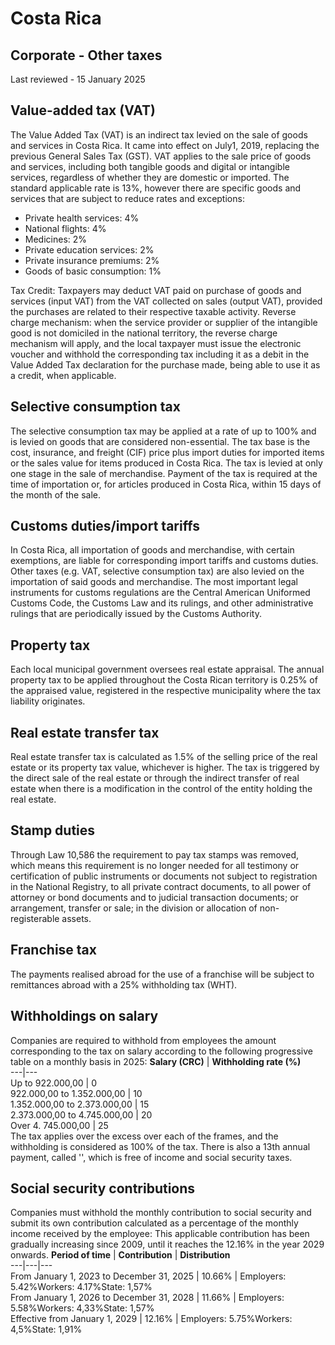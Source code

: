 # Costa Rica
## Corporate - Other taxes
Last reviewed - 15 January 2025
## Value-added tax (VAT)
The Value Added Tax (VAT) is an indirect tax levied on the sale of goods and services in Costa Rica. It came into effect on July1, 2019, replacing the previous General Sales Tax (GST).
VAT applies to the sale price of goods and services, including both tangible goods and digital or intangible services, regardless of whether they are domestic or imported.
The standard applicable rate is 13%, however there are specific goods and services that are subject to reduce rates and exceptions:
  * Private health services: 4%
  * National flights: 4%
  * Medicines: 2%
  * Private education services: 2%
  * Private insurance premiums: 2%
  * Goods of basic consumption: 1%


Tax Credit: Taxpayers may deduct VAT paid on purchase of goods and services (input VAT) from the VAT collected on sales (output VAT), provided the purchases are related to their respective taxable activity.
Reverse charge mechanism: when the service provider or supplier of the intangible good is not domiciled in the national territory, the reverse charge mechanism will apply, and the local taxpayer must issue the electronic voucher and withhold the corresponding tax including it as a debit in the Value Added Tax declaration for the purchase made, being able to use it as a credit, when applicable.
## Selective consumption tax
The selective consumption tax may be applied at a rate of up to 100% and is levied on goods that are considered non-essential. The tax base is the cost, insurance, and freight (CIF) price plus import duties for imported items or the sales value for items produced in Costa Rica. The tax is levied at only one stage in the sale of merchandise. Payment of the tax is required at the time of importation or, for articles produced in Costa Rica, within 15 days of the month of the sale.
## Customs duties/import tariffs
In Costa Rica, all importation of goods and merchandise, with certain exemptions, are liable for corresponding import tariffs and customs duties. Other taxes (e.g. VAT, selective consumption tax) are also levied on the importation of said goods and merchandise.
The most important legal instruments for customs regulations are the Central American Uniformed Customs Code, the Customs Law and its rulings, and other administrative rulings that are periodically issued by the Customs Authority.
## Property tax
Each local municipal government oversees real estate appraisal. The annual property tax to be applied throughout the Costa Rican territory is 0.25% of the appraised value, registered in the respective municipality where the tax liability originates.
## Real estate transfer tax
Real estate transfer tax is calculated as 1.5% of the selling price of the real estate or its property tax value, whichever is higher. The tax is triggered by the direct sale of the real estate or through the indirect transfer of real estate when there is a modification in the control of the entity holding the real estate.
## Stamp duties
Through Law 10,586 the requirement to pay tax stamps was removed, which means this requirement is no longer needed for all testimony or certification of public instruments or documents not subject to registration in the National Registry, to all private contract documents, to all power of attorney or bond documents and to judicial transaction documents; or arrangement, transfer or sale; in the division or allocation of non-registerable assets.
## Franchise tax
The payments realised abroad for the use of a franchise will be subject to remittances abroad with a 25% withholding tax (WHT).
## Withholdings on salary
Companies are required to withhold from employees the amount corresponding to the tax on salary according to the following progressive table on a monthly basis in 2025:
**Salary (CRC)** |  **Withholding rate (%)**  
---|---  
Up to 922.000,00  |  0  
922.000,00 to 1.352.000,00 |  10  
1.352.000,00 to 2.373.000,00 |  15  
2.373.000,00 to 4.745.000,00 |  20  
Over 4. 745.000,00 |  25  
The tax applies over the excess over each of the frames, and the withholding is considered as 100% of the tax.
There is also a 13th annual payment, called '', which is free of income and social security taxes.
## Social security contributions
Companies must withhold the monthly contribution to social security and submit its own contribution calculated as a percentage of the monthly income received by the employee:
This applicable contribution has been gradually increasing since 2009, until it reaches the 12.16% in the year 2029 onwards.
**Period of time** |  **Contribution** |  **Distribution**  
---|---|---  
From January 1, 2023 to December 31, 2025 |  10.66% |  Employers: 5.42%Workers: 4.17%State: 1,57%  
From January 1, 2026 to December 31, 2028 |  11.66% |  Employers: 5.58%Workers: 4,33%State: 1,57%  
Effective from January 1, 2029 |  12.16% |  Employers: 5.75%Workers: 4,5%State: 1,91%

